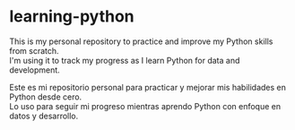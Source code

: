 # learning-python

This is my personal repository to practice and improve my Python skills from scratch.  
I'm using it to track my progress as I learn Python for data and development.

Este es mi repositorio personal para practicar y mejorar mis habilidades en Python desde cero.  
Lo uso para seguir mi progreso mientras aprendo Python con enfoque en datos y desarrollo.
